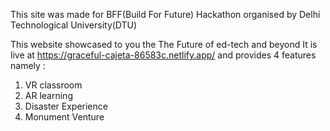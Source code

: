This site was made for BFF(Build For Future) Hackathon organised by Delhi Technological University(DTU)

This website showcased to you the The Future of ed-tech and beyond
It is live at https://graceful-cajeta-86583c.netlify.app/ and provides 4 features namely :
1) VR classroom
2) AR learning
3) Disaster Experience 
4) Monument Venture
